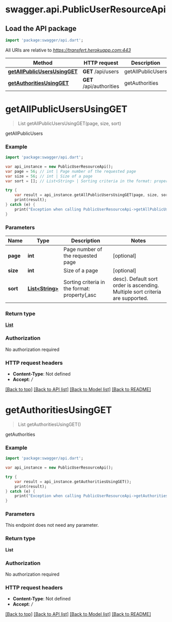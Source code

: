 # swagger.api.PublicUserResourceApi

## Load the API package
```dart
import 'package:swagger/api.dart';
```

All URIs are relative to *https://transfert.herokuapp.com:443*

Method | HTTP request | Description
------------- | ------------- | -------------
[**getAllPublicUsersUsingGET**](PublicUserResourceApi.md#getAllPublicUsersUsingGET) | **GET** /api/users | getAllPublicUsers
[**getAuthoritiesUsingGET**](PublicUserResourceApi.md#getAuthoritiesUsingGET) | **GET** /api/authorities | getAuthorities

# **getAllPublicUsersUsingGET**
> List<UserDTO> getAllPublicUsersUsingGET(page, size, sort)

getAllPublicUsers

### Example
```dart
import 'package:swagger/api.dart';

var api_instance = new PublicUserResourceApi();
var page = 56; // int | Page number of the requested page
var size = 56; // int | Size of a page
var sort = []; // List<String> | Sorting criteria in the format: property(,asc|desc). Default sort order is ascending. Multiple sort criteria are supported.

try {
    var result = api_instance.getAllPublicUsersUsingGET(page, size, sort);
    print(result);
} catch (e) {
    print("Exception when calling PublicUserResourceApi->getAllPublicUsersUsingGET: $e\n");
}
```

### Parameters

Name | Type | Description  | Notes
------------- | ------------- | ------------- | -------------
 **page** | **int**| Page number of the requested page | [optional] 
 **size** | **int**| Size of a page | [optional] 
 **sort** | [**List&lt;String&gt;**](String.md)| Sorting criteria in the format: property(,asc|desc). Default sort order is ascending. Multiple sort criteria are supported. | [optional] 

### Return type

[**List<UserDTO>**](UserDTO.md)

### Authorization

No authorization required

### HTTP request headers

 - **Content-Type**: Not defined
 - **Accept**: */*

[[Back to top]](#) [[Back to API list]](../README.md#documentation-for-api-endpoints) [[Back to Model list]](../README.md#documentation-for-models) [[Back to README]](../README.md)

# **getAuthoritiesUsingGET**
> List<String> getAuthoritiesUsingGET()

getAuthorities

### Example
```dart
import 'package:swagger/api.dart';

var api_instance = new PublicUserResourceApi();

try {
    var result = api_instance.getAuthoritiesUsingGET();
    print(result);
} catch (e) {
    print("Exception when calling PublicUserResourceApi->getAuthoritiesUsingGET: $e\n");
}
```

### Parameters
This endpoint does not need any parameter.

### Return type

**List<String>**

### Authorization

No authorization required

### HTTP request headers

 - **Content-Type**: Not defined
 - **Accept**: */*

[[Back to top]](#) [[Back to API list]](../README.md#documentation-for-api-endpoints) [[Back to Model list]](../README.md#documentation-for-models) [[Back to README]](../README.md)

